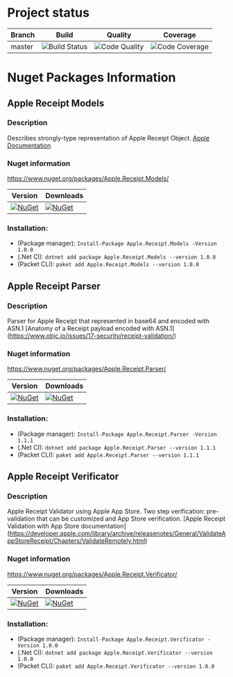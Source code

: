# Project status
| Branch | Build        | Quality | Coverage | 
| ------------- | ------------- | ------------- | ----- |
| master | ![Build Status](https://shoshins.visualstudio.com/_apis/public/build/definitions/3ee635a9-029b-40d9-a9b6-93cc7737dbf9/1/badge)      | ![Code Quality](https://sonarcloud.io/api/project_badges/measure?project=apple-receipt-parser&metric=alert_status)| ![Code Coverage](https://sonarcloud.io/api/project_badges/measure?project=apple-receipt-parser&metric=coverage) |

# Nuget Packages Information

## Apple Receipt Models

### Description
Describes strongly-type representation of Apple Receipt Object.
[Apple Documentation](https://developer.apple.com/library/archive/releasenotes/General/ValidateAppStoreReceipt/Chapters/ReceiptFields.html)

### Nuget information 
https://www.nuget.org/packages/Apple.Receipt.Models/

| Version | Downloads |
| ------------- | ------------- |
| [![NuGet](https://img.shields.io/nuget/v/Apple.Receipt.Models.svg)](https://www.nuget.org/packages/Apple.Receipt.Models/) | [![NuGet](https://img.shields.io/nuget/dt/Apple.Receipt.Models.svg)](Apple.Receipt.Models) |

### Installation:
* (Package manager): ```Install-Package Apple.Receipt.Models -Version 1.0.0```
* (.Net CI): ```dotnet add package Apple.Receipt.Models --version 1.0.0```
* (Packet CLI): ```paket add Apple.Receipt.Models --version 1.0.0```

## Apple Receipt Parser

### Description
Parser for Apple Receipt that represented in base64 and encoded with ASN.1
[Anatomy of a Receipt payload encoded with ASN.1] (https://www.objc.io/issues/17-security/receipt-validation/)

### Nuget information 
https://www.nuget.org/packages/Apple.Receipt.Parser/

| Version | Downloads |
| ------------- | ------------- |
| [![NuGet](https://img.shields.io/nuget/v/Apple.Receipt.Parser.svg)](https://www.nuget.org/packages/Apple.Receipt.Parser/) | [![NuGet](https://img.shields.io/nuget/dt/Apple.Receipt.Parser.svg)](Apple.Receipt.Parser) |

### Installation:
* (Package manager): ```Install-Package Apple.Receipt.Parser -Version 1.1.1```
* (.Net CI): ```dotnet add package Apple.Receipt.Parser --version 1.1.1```
* (Packet CLI): ```paket add Apple.Receipt.Parser --version 1.1.1```

## Apple Receipt Verificator

### Description
Apple Receipt Validator using Apple App Store. 
Two step verification: pre-validation that can be customized and App Store verification.
[Apple Receipt Validation with App Store documentation] (https://developer.apple.com/library/archive/releasenotes/General/ValidateAppStoreReceipt/Chapters/ValidateRemotely.html)

### Nuget information 
https://www.nuget.org/packages/Apple.Receipt.Verificator/

| Version | Downloads |
| ------------- | ------------- |
| [![NuGet](https://img.shields.io/nuget/v/Apple.Receipt.Verificator.svg)](https://www.nuget.org/packages/Apple.Receipt.Verificator/) | [![NuGet](https://img.shields.io/nuget/dt/Apple.Receipt.Verificator.svg)](Apple.Receipt.Verificator) |

### Installation:
* (Package manager): ```Install-Package Apple.Receipt.Verificator -Version 1.0.0```
* (.Net CI): ```dotnet add package Apple.Receipt.Verificator --version 1.0.0```
* (Packet CLI): ```paket add Apple.Receipt.Verificator --version 1.0.0```
